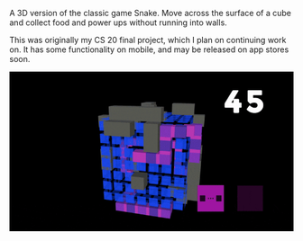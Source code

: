 A 3D version of the classic game Snake. Move across the surface of a cube and collect food and power ups without running into walls.

This was originally my CS 20 final project, which I plan on continuing work on. It has some functionality on mobile, and may be released on app stores soon.

![Gameplay preview](GameClips/Game-Gif.gif)
